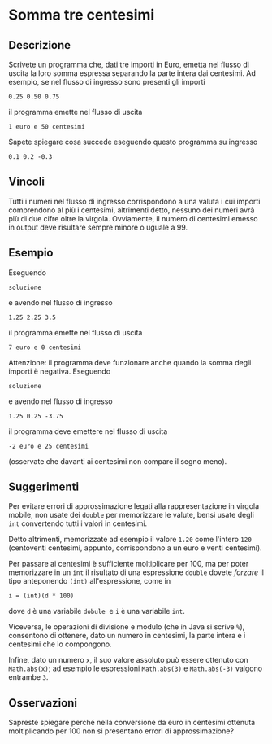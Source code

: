 Somma tre centesimi
===================

Descrizione
-----------

Scrivete un programma che, dati tre importi in Euro, emetta nel flusso di uscita
la loro somma espressa separando la parte intera dai centesimi. Ad esempio, se
nel flusso di ingresso sono presenti gli importi

    0.25 0.50 0.75

il programma emette nel flusso di uscita

    1 euro e 50 centesimi

Sapete spiegare cosa succede eseguendo questo programma su ingresso

    0.1 0.2 -0.3


Vincoli
-------

Tutti i numeri nel flusso di ingresso corrispondono a una valuta i cui
importi comprendono al più i centesimi, altrimenti detto, nessuno dei numeri
avrà più di due cifre oltre la virgola. Ovviamente, il numero di centesimi
emesso in output deve risultare sempre minore o uguale a 99.


Esempio
-------

Eseguendo

    soluzione

e avendo nel flusso di ingresso

    1.25 2.25 3.5

il programma emette nel flusso di uscita

    7 euro e 0 centesimi

Attenzione: il programma deve funzionare anche quando la somma degli importi è
negativa. Eseguendo

    soluzione

e avendo nel flusso di ingresso

    1.25 0.25 -3.75

il programma deve emettere nel flusso di uscita

    -2 euro e 25 centesimi

(osservate che davanti ai centesimi non compare il segno meno).


Suggerimenti
------------

Per evitare errori di approssimazione legati alla rappresentazione in virgola
mobile, non usate dei `double` per memorizzare le valute, bensì usate degli
`int` convertendo tutti i valori in centesimi.

Detto altrimenti, memorizzate ad esempio il valore `1.20` come l'intero `120`
(centoventi centesimi, appunto, corrispondono a un euro e venti centesimi).

Per passare ai centesimi è sufficiente moltiplicare per 100, ma per poter
memorizzare in un `int` il risultato di una espressione `double` dovete
*forzare* il tipo anteponendo `(int)` all'espressione, come in

    i = (int)(d * 100)

dove `d` è una variabile `dobule`  e `i` è una variabile `int`.

Viceversa, le operazioni di divisione e modulo (che in Java si scrive `%`),
consentono di ottenere, dato un numero in centesimi, la parte intera e i
centesimi che lo compongono.

Infine, dato un numero `x`, il suo valore assoluto può essere ottenuto con
`Math.abs(x)`; ad esempio le espressioni `Math.abs(3)` e `Math.abs(-3)` valgono
entrambe `3`.


Osservazioni
------------

Sapreste spiegare perché nella conversione da euro in centesimi ottenuta
moltiplicando per 100 non si presentano errori di approssimazione?
